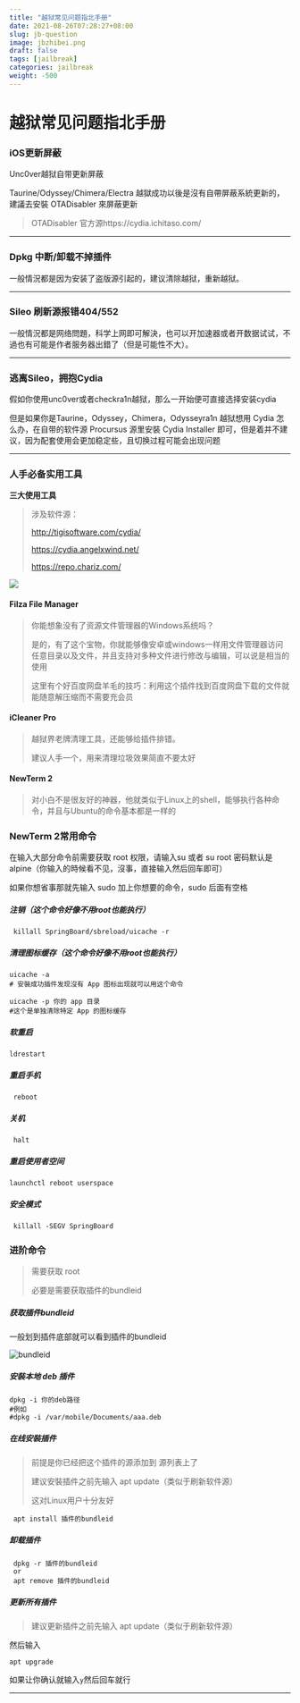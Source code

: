 ```yaml
---
title: "越狱常见问题指北手册"
date: 2021-08-26T07:28:27+08:00
slug: jb-question
image: jbzhibei.png
draft: false
tags: [jailbreak]
categories: jailbreak
weight: -500
---
```


# 越狱常见问题指北手册

### iOS更新屏蔽

Unc0ver越狱自带更新屏蔽

Taurine/Odyssey/Chimera/Electra 越獄成功以後是沒有自帶屏蔽系統更新的，建議去安裝 OTADisabler 來屏蔽更新

> OTADisabler 官方源https://cydia.ichitaso.com/

------

### Dpkg 中断/卸载不掉插件

一般情況都是因为安装了盗版源引起的，建议清除越狱，重新越狱。

------

### Sileo 刷新源报错404/552

一般情況都是网络問題，科学上网即可解決，也可以开加速器或者开数据试试，不過也有可能是作者服务器出錯了（但是可能性不大）。

------

### 逃离Sileo，拥抱Cydia

假如你使用unc0ver或者checkra1n越狱，那么一开始便可直接选择安装cydia

但是如果你是Taurine，Odyssey，Chimera，Odysseyra1n 越狱想用 Cydia 怎么办，在自带的软件源 Procursus 源里安裝 Cydia Installer 即可，但是着并不建议，因为配套使用会更加稳定些，且切换过程可能会出现问题

------

### 人手必备实用工具

**三大使用工具**

> 涉及软件源：
>
> http://tigisoftware.com/cydia/ 
>
> https://cydia.angelxwind.net/ 
>
> https://repo.chariz.com/ 

 ![](threetool.png)

#### Filza File Manager

> 你能想象没有了资源文件管理器的Windows系统吗？
>
> 是的，有了这个宝物，你就能够像安卓或windows一样用文件管理器访问任意目录以及文件，并且支持对多种文件进行修改与编辑，可以说是相当的使用
>
> 这里有个好百度网盘羊毛的技巧：利用这个插件找到百度网盘下载的文件就能随意解压缩而不需要充会员

#### iCleaner Pro

> 越狱界老牌清理工具，还能够给插件排错。
>
> 建议人手一个，用来清理垃圾效果简直不要太好

#### NewTerm 2

> 对小白不是很友好的神器，他就类似于Linux上的shell，能够执行各种命令，并且与Ubuntu的命令基本都是一样的

### NewTerm 2常用命令

在输入大部分命令前需要获取 root 权限，请输入su 或者 su root 密码默认是 alpine（你输入的時候看不见，沒事，直接输入然后回车即可）

如果你想省事那就先输入 sudo 加上你想要的命令，sudo 后面有空格

##### 注销（这个命令好像不用root也能执行）

```shell
 killall SpringBoard/sbreload/uicache -r
```

##### 清理图标缓存（这个命令好像不用root也能执行）

```shell
uicache -a
# 安裝成功插件发现沒有 App 图标出现就可以用这个命令 
```

```shell
uicache -p 你的 app 目录
#这个是单独清除特定 App 的图标缓存
```

##### 软重启

```shell
ldrestart
```

##### 重启手机

```shell
 reboot
```

##### 关机

```shell
 halt
```

##### 重启使用者空间 

```shell
launchctl reboot userspace
```

##### 安全模式

```shell
 killall -SEGV SpringBoard
```

### 进阶命令

> 需要获取 root
>
> 必要是需要获取插件的bundleid

##### 获取插件bundleid

一般划到插件底部就可以看到插件的bundleid

![bundleid](bundleid.png)

##### 安裝本地 deb 插件

```shell
dpkg -i 你的deb路径
#例如 
#dpkg -i /var/mobile/Documents/aaa.deb
```

##### 在线安裝插件

> 前提是你已经把这个插件的源添加到 源列表上了
>
> 建议安裝插件之前先输入 apt update（类似于刷新软件源）
>
> 这对Linux用户十分友好

```shell
 apt install 插件的bundleid
```

##### 卸载插件

```
 dpkg -r 插件的bundleid 
 or
 apt remove 插件的bundleid
```

##### 更新所有插件

> 建议更新插件之前先输入 apt update（类似于刷新软件源）

然后输入 

```shell
apt upgrade
```

如果让你确认就输入`y`然后回车就行

------

